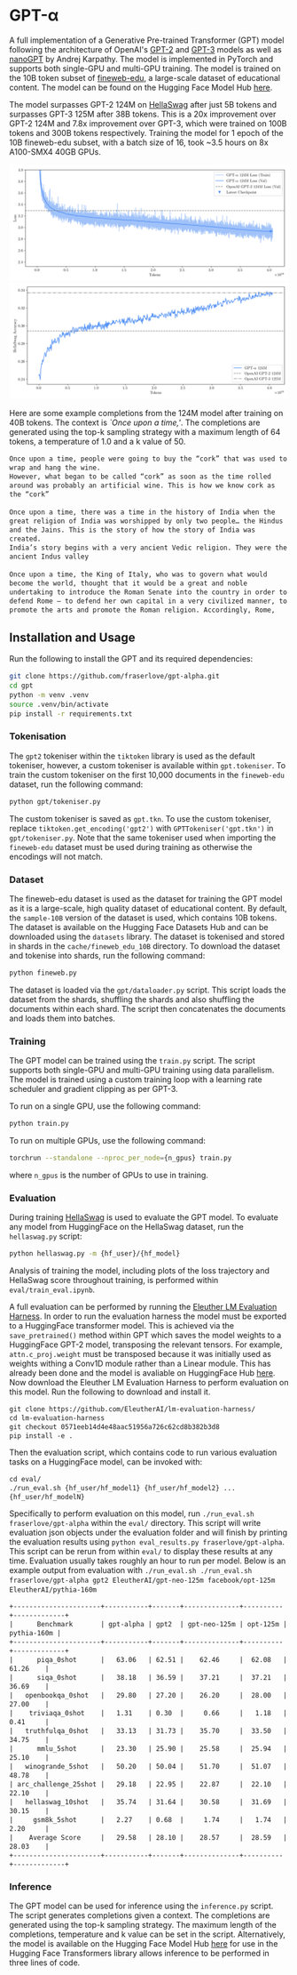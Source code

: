 # GPT-α
A full implementation of a Generative Pre-trained Transformer (GPT) model following the architecture of OpenAI's [GPT-2](https://cdn.openai.com/better-language-models/language_models_are_unsupervised_multitask_learners.pdf) and [GPT-3](https://arxiv.org/abs/2005.14165) models as well as [nanoGPT](https://github.com/karpathy/nanoGPT) by Andrej Karpathy. The model is implemented in PyTorch and supports both single-GPU and multi-GPU training. The model is trained on the 10B token subset of [fineweb-edu](https://arxiv.org/pdf/2406.17557), a large-scale dataset of educational content. The model can be found on the Hugging Face Model Hub [here](https://huggingface.co/fraserlove/gpt-alpha).

The model surpasses GPT-2 124M on [HellaSwag](https://arxiv.org/pdf/1905.07830) after just 5B tokens and surpasses GPT-3 125M after 38B tokens. This is a 20x improvement over GPT-2 124M and 7.8x improvement over GPT-3, which were trained on 100B tokens and 300B tokens respectively. Training the model for 1 epoch of the 10B fineweb-edu subset, with a batch size of 16, took ~3.5 hours on 8x A100-SMX4 40GB GPUs.

![Alt text](assets/124M_loss.png)
![Alt text](assets/124M_hs.png)

Here are some example completions from the 124M model after training on 40B tokens. The context is *`Once upon a time,'*. The completions are generated using the top-k sampling strategy with a maximum length of 64 tokens, a temperature of 1.0 and a k value of 50.

```
Once upon a time, people were going to buy the “cork” that was used to wrap and hang the wine.
However, what began to be called “cork” as soon as the time rolled around was probably an artificial wine. This is how we know cork as the “cork”

Once upon a time, there was a time in the history of India when the great religion of India was worshipped by only two people… the Hindus and the Jains. This is the story of how the story of India was created.
India’s story begins with a very ancient Vedic religion. They were the ancient Indus valley

Once upon a time, the King of Italy, who was to govern what would become the world, thought that it would be a great and noble undertaking to introduce the Roman Senate into the country in order to defend Rome — to defend her own capital in a very civilized manner, to promote the arts and promote the Roman religion. Accordingly, Rome,
```

## Installation and Usage
Run the following to install the GPT and its required dependencies:
```bash
git clone https://github.com/fraserlove/gpt-alpha.git
cd gpt
python -m venv .venv
source .venv/bin/activate
pip install -r requirements.txt
```

### Tokenisation
The `gpt2` tokeniser within the `tiktoken` library is used as the default tokeniser, however, a custom tokeniser is available within `gpt.tokeniser`. To train the custom tokeniser on the first 10,000 documents in the `fineweb-edu` dataset, run the following command:
```bash
python gpt/tokeniser.py
```
The custom tokeniser is saved as `gpt.tkn`. To use the custom tokeniser, replace `tiktoken.get_encoding('gpt2')` with `GPTTokeniser('gpt.tkn')` in `gpt/tokeniser.py`.
Note that the same tokeniser used when importing the `fineweb-edu` dataset must be used during training as otherwise the encodings will not match.

### Dataset
The fineweb-edu dataset is used as the dataset for training the GPT model as it is a large-scale, high quality dataset of educational content. By default, the `sample-10B` version of the dataset is used, which contains 10B tokens. The dataset is available on the Hugging Face Datasets Hub and can be downloaded using the `datasets` library. The dataset is tokenised and stored in shards in the `cache/fineweb_edu_10B` directory. To download the dataset and tokenise into shards, run the following command:
```bash
python fineweb.py
```
The dataset is loaded via the `gpt/dataloader.py` script. This script loads the dataset from the shards, shuffling the shards and also shuffling the documents within each shard. The script then concatenates the documents and loads them into batches.

### Training
The GPT model can be trained using the `train.py` script. The script supports both single-GPU and multi-GPU training using data parallelism. The model is trained using a custom training loop with a learning rate scheduler and gradient clipping as per GPT-3.

To run on a single GPU, use the following command:
```bash
python train.py
```

To run on multiple GPUs, use the following command:
```bash
torchrun --standalone --nproc_per_node={n_gpus} train.py
```
where `n_gpus` is the number of GPUs to use in training.

### Evaluation
During training [HellaSwag](https://arxiv.org/pdf/1905.07830) is used to evaluate the GPT model. To evaluate any model from HuggingFace on the HellaSwag dataset, run the `hellaswag.py` script:
```bash
python hellaswag.py -m {hf_user}/{hf_model}
```
Analysis of training the model, including plots of the loss trajectory and HellaSwag score throughout training, is performed
within `eval/train_eval.ipynb`.

A full evaluation can be performed by running the [Eleuther LM Evaluation Harness](https://github.com/EleutherAI/lm-evaluation-harness). In order to run the evaluation harness the model must be exported to a HuggingFace transformer model. This is achieved via the `save_pretrained()` method within GPT which saves the model weights to a HuggingFace GPT-2 model, transposing the relevant tensors. For example, `attn.c_proj.weight` must be transposed because it was initially used as weights withing a Conv1D module rather than a Linear module. This has already been done and the model is avaliable on HuggingFace Hub [here](https://huggingface.co/fraserlove/gpt-alpha). Now download the Eleuther LM Evaluation Harness to perform evaluation on this model. Run the following to download and install it.
```
git clone https://github.com/EleutherAI/lm-evaluation-harness/
cd lm-evaluation-harness
git checkout 0571eeb14d4e48aac51956a726c62cd8b382b3d8
pip install -e .
```
Then the evaluation script, which contains code to run various evaluation tasks on a HuggingFace model, can be invoked with:
```
cd eval/
./run_eval.sh {hf_user/hf_model1} {hf_user/hf_model2} ... {hf_user/hf_modelN}
```
Specifically to perform evaluation on this model, run `./run_eval.sh fraserlove/gpt-alpha` within the `eval/` directory. This script will write evaluation json objects under the evaluation folder and will finish by printing the evaluation results using `python eval_results.py fraserlove/gpt-alpha`. This script can be rerun from within `eval/` to display these results at any time. Evaluation usually takes roughly an hour to run per model. Below is an example output from evaluation with `./run_eval.sh ./run_eval.sh fraserlove/gpt-alpha gpt2 EleutherAI/gpt-neo-125m facebook/opt-125m EleutherAI/pythia-160m`


```
+----------------------+-----------+-------+--------------+----------+-------------+
|      Benchmark       | gpt-alpha | gpt2  | gpt-neo-125m | opt-125m | pythia-160m |
+----------------------+-----------+-------+--------------+----------+-------------+
|      piqa_0shot      |   63.06   | 62.51 |    62.46     |  62.08   |    61.26    |
|      siqa_0shot      |   38.18   | 36.59 |    37.21     |  37.21   |    36.69    |
|   openbookqa_0shot   |   29.80   | 27.20 |    26.20     |  28.00   |    27.00    |
|    triviaqa_0shot    |   1.31    | 0.30  |     0.66     |   1.18   |    0.41     |
|   truthfulqa_0shot   |   33.13   | 31.73 |    35.70     |  33.50   |    34.75    |
|      mmlu_5shot      |   23.30   | 25.90 |    25.58     |  25.94   |    25.10    |
|   winogrande_5shot   |   50.20   | 50.04 |    51.70     |  51.07   |    48.78    |
| arc_challenge_25shot |   29.18   | 22.95 |    22.87     |  22.10   |    22.10    |
|   hellaswag_10shot   |   35.74   | 31.64 |    30.58     |  31.69   |    30.15    |
|     gsm8k_5shot      |   2.27    | 0.68  |     1.74     |   1.74   |    2.20     |
|    Average Score     |   29.58   | 28.10 |    28.57     |  28.59   |    28.03    |
+----------------------+-----------+-------+--------------+----------+-------------+
```

### Inference
The GPT model can be used for inference using the `inference.py` script. The script generates completions given a context. The completions are generated using the top-k sampling strategy. The maximum length of the completions, temperature and k value can be set in the script. Alternatively, the model is available on the Hugging Face Model Hub [here](https://huggingface.co/fraserlove/gpt-alpha) for use in the Hugging Face Transformers library allows inference to be performed in three lines of code.
